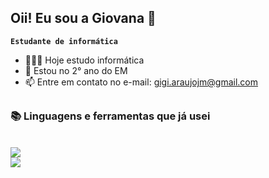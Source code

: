 ## Oii! Eu sou a Giovana 👋

**`Estudante de informática`**

- 👩🏻‍💻 Hoje estudo informática
- 📖 Estou no 2° ano do EM
- 📫 Entre em contato no e-mail: gigi.araujojm@gmail.com

##


<h3 align="left">📚 Linguagens e ferramentas que já usei </h3>

<br/>

<div align="left">
    <img src="https://skillicons.dev/icons?i=html,vscode,notion,figma,idea,notion" /><br>
    <img src="https://skillicons.dev/icons?i=github,css,python,javascript,java,powershell" /><br>
    
</div>




